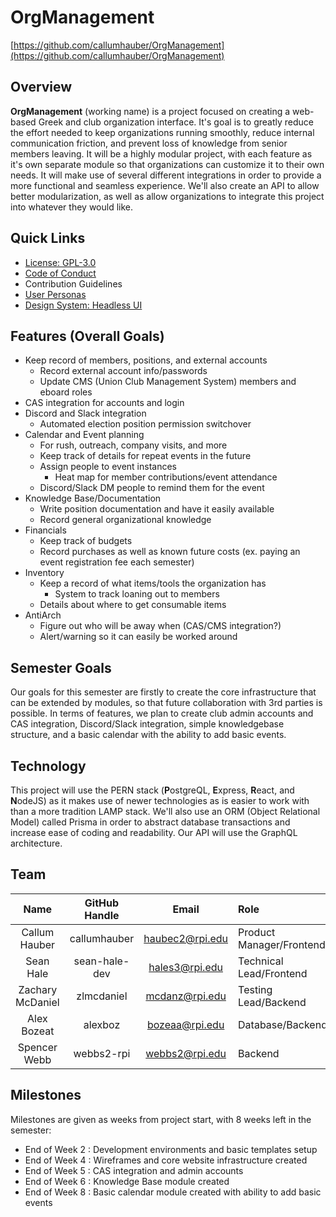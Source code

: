 OrgManagement
===========

[https://github.com/callumhauber/OrgManagement](https://github.com/callumhauber/OrgManagement)

Overview
--------
**OrgManagement** (working name) is a project focused on creating a web-based Greek and club organization interface. It's goal is to greatly reduce the effort needed to keep organizations running smoothly, reduce internal communication friction, and prevent loss of knowledge from senior members leaving. It will be a highly modular project, with each feature as it's own separate module so that organizations can customize it to their own needs. It will make use of several different integrations in order to provide a more functional and seamless experience. We'll also create an API to allow better modularization, as well as allow organizations to integrate this project into whatever they would like. 

Quick Links
-----------
- [License: GPL-3.0](https://github.com/callumhauber/OrgManagement/blob/main/LICENSE)
- [Code of Conduct](https://github.com/callumhauber/OrgManagement/blob/main/CODE_OF_CONDUCT.md)
- Contribution Guidelines
- [User Personas](https://github.com/callumhauber/OrgManagement/wiki/Design-Personas)
- [Design System: Headless UI](https://headlessui.dev/)

Features (Overall Goals)
-------------
* Keep record of members, positions, and external accounts
  * Record external account info/passwords
  * Update CMS (Union Club Management System) members and eboard roles
* CAS integration for accounts and login
* Discord and Slack integration
  * Automated election position permission switchover
* Calendar and Event planning
  * For rush, outreach, company visits, and more
  * Keep track of details for repeat events in the future
  * Assign people to event instances
    * Heat map for member contributions/event attendance
  * Discord/Slack DM people to remind them for the event
* Knowledge Base/Documentation
  * Write position documentation and have it easily available
  * Record general organizational knowledge
* Financials
  * Keep track of budgets
  * Record purchases as well as known future costs (ex. paying an event registration fee each semester)
* Inventory
  * Keep a record of what items/tools the organization has
    * System to track loaning out to members
  * Details about where to get consumable items
* AntiArch
  * Figure out who will be away when (CAS/CMS integration?)
  * Alert/warning so it can easily be worked around

Semester Goals
----------
Our goals for this semester are firstly to create the core infrastructure that can be extended by modules, so that future collaboration with 3rd parties is possible. In terms of features, we plan to create club admin accounts and CAS integration, Discord/Slack integration, simple knowledgebase structure, and a basic calendar with the ability to add basic events.

Technology
----------
This project will use the PERN stack (**P**ostgreQL, **E**xpress, **R**eact, and **N**odeJS) as it makes use of newer technologies as is easier to work with than a more tradition LAMP stack. We'll also use an ORM (Object Relational Model) called Prisma in order to abstract database transactions and increase ease of coding and readability. Our API will use the GraphQL architecture.

Team
----
|     **Name**     | **GitHub Handle** |    **Email**    |         **Role**         |
|:----------------:|:-----------------:|:---------------:|:-------------------------|
| Callum Hauber    | callumhauber      | haubec2@rpi.edu | Product Manager/Frontend |
| Sean Hale        | sean-hale-dev     | hales3@rpi.edu  | Technical Lead/Frontend  |
| Zachary McDaniel | zlmcdaniel        | mcdanz@rpi.edu  | Testing Lead/Backend     |
| Alex Bozeat      | alexboz           | bozeaa@rpi.edu  | Database/Backend         |
| Spencer Webb     | webbs2-rpi        | webbs2@rpi.edu  | Backend                  |

Milestones
----------
Milestones are given as weeks from project start, with 8 weeks left in the semester:

- End of Week 2 : Development environments and basic templates setup
- End of Week 4 : Wireframes and core website infrastructure created
- End of Week 5 : CAS integration and admin accounts
- End of Week 6 : Knowledge Base module created
- End of Week 8 : Basic calendar module created with ability to add basic events 
